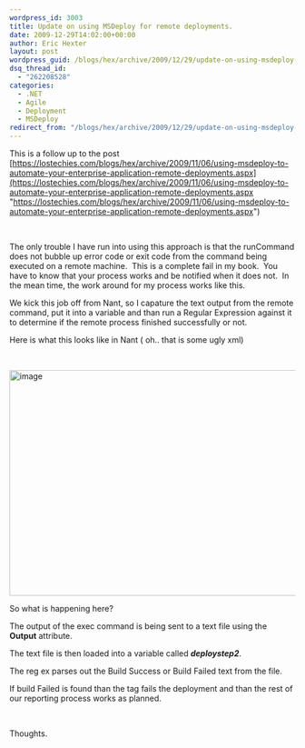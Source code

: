 ```yaml
---
wordpress_id: 3003
title: Update on using MSDeploy for remote deployments.
date: 2009-12-29T14:02:00+00:00
author: Eric Hexter
layout: post
wordpress_guid: /blogs/hex/archive/2009/12/29/update-on-using-msdeploy-for-remote-deployments.aspx
dsq_thread_id:
  - "262208528"
categories:
  - .NET
  - Agile
  - Deployment
  - MSDeploy
redirect_from: "/blogs/hex/archive/2009/12/29/update-on-using-msdeploy-for-remote-deployments.aspx/"
---
```

This is a follow up to the post [https://lostechies.com/blogs/hex/archive/2009/11/06/using-msdeploy-to-automate-your-enterprise-application-remote-deployments.aspx](https://lostechies.com/blogs/hex/archive/2009/11/06/using-msdeploy-to-automate-your-enterprise-application-remote-deployments.aspx "https://lostechies.com/blogs/hex/archive/2009/11/06/using-msdeploy-to-automate-your-enterprise-application-remote-deployments.aspx")

&#160;

The only trouble I have run into using this approach is that the runCommand does not bubble up error code or exit code from the command being executed on a remote machine.&#160; This is a complete fail in my book.&#160; You have to know that your process works and be notified when it does not.&#160; In the mean time, the work around for my process works like this.

We kick this job off from Nant, so I capature the text output from the remote command, put it into a variable and than run a Regular Expression against it to determine if the remote process finished successfully or not.

Here is what this looks like in Nant ( oh.. that is some ugly xml) 

&#160;

[<img style="border-bottom: 0px;border-left: 0px;border-top: 0px;border-right: 0px" border="0" alt="image" src="https://lostechies.com/content/erichexter/uploads/2011/03/image_thumb_11B8B3F2.png" width="1028" height="397" />](https://lostechies.com/content/erichexter/uploads/2011/03/image_407E6C94.png) 

So what is happening here?

The output of the exec command is being sent to a text file using the **Output** attribute.

The text file is then loaded into a variable called _**deploystep2**_.

The reg ex parses out the Build Success or Build Failed text from the file.

If build Failed is found than the _**<fail>**_ tag fails the deployment and than the rest of our reporting process works as planned.

&#160;

Thoughts.